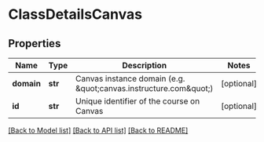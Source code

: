 # ClassDetailsCanvas

## Properties
Name | Type | Description | Notes
------------ | ------------- | ------------- | -------------
**domain** | **str** | Canvas instance domain (e.g. \&quot;canvas.instructure.com\&quot;) | [optional] 
**id** | **str** | Unique identifier of the course on Canvas | [optional] 

[[Back to Model list]](../README.md#documentation-for-models) [[Back to API list]](../README.md#documentation-for-api-endpoints) [[Back to README]](../README.md)


